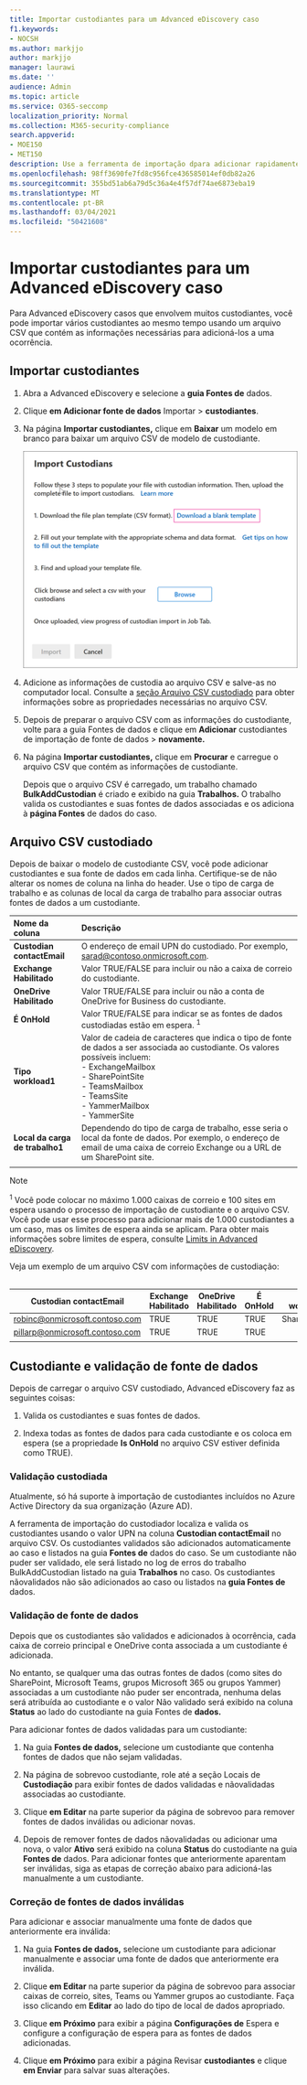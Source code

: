 ```yaml
---
title: Importar custodiantes para um Advanced eDiscovery caso
f1.keywords:
- NOCSH
ms.author: markjjo
author: markjjo
manager: laurawi
ms.date: ''
audience: Admin
ms.topic: article
ms.service: O365-seccomp
localization_priority: Normal
ms.collection: M365-security-compliance
search.appverid:
- MOE150
- MET150
description: Use a ferramenta de importação dpara adicionar rapidamente vários custodiantes e suas fontes de dados associadas a um caso em Advanced eDiscovery.
ms.openlocfilehash: 98ff3690fe7fd8c956fce436585014ef0db82a26
ms.sourcegitcommit: 355bd51ab6a79d5c36a4e4f57df74ae6873eba19
ms.translationtype: MT
ms.contentlocale: pt-BR
ms.lasthandoff: 03/04/2021
ms.locfileid: "50421608"
---
```

# <a name="import-custodians-to-an-advanced-ediscovery-case"></a>Importar custodiantes para um Advanced eDiscovery caso

Para Advanced eDiscovery casos que envolvem muitos custodiantes, você pode importar vários custodiantes ao mesmo tempo usando um arquivo CSV que contém as informações necessárias para adicioná-los a uma ocorrência.

## <a name="import-custodians"></a>Importar custodiantes

1. Abra a Advanced eDiscovery e selecione a **guia Fontes de** dados.

2. Clique **em Adicionar fonte de dados** Importar  >  **custodiantes**.

3. Na página **Importar custodiantes,** clique em **Baixar** um modelo em branco para baixar um arquivo CSV de modelo de custodiante.

   ![Baixar um modelo CSV da página De importação de custodiantes](../media/ImportCustodians1.png)

4. Adicione as informações de custodia ao arquivo CSV e salve-as no computador local. Consulte a [seção Arquivo CSV custodiado](#custodian-csv-file) para obter informações sobre as propriedades necessárias no arquivo CSV.

5. Depois de preparar o arquivo CSV com as informações  do custodiante, volte para a guia Fontes de dados e clique em **Adicionar** custodiantes de importação de fonte de dados  >  **novamente.**

6. Na página **Importar custodiantes,** clique em **Procurar** e carregue o arquivo CSV que contém as informações de custodiante.

   Depois que o arquivo CSV é carregado, um trabalho chamado **BulkAddCustodian** é criado e exibido na guia **Trabalhos.** O trabalho valida os custodiantes e suas fontes de dados associadas e os adiciona à **página Fontes** de dados do caso.

## <a name="custodian-csv-file"></a>Arquivo CSV custodiado

Depois de baixar o modelo de custodiante CSV, você pode adicionar custodiantes e sua fonte de dados em cada linha. Certifique-se de não alterar os nomes de coluna na linha do header. Use o tipo de carga de trabalho e as colunas de local da carga de trabalho para associar outras fontes de dados a um custodiante.

| Nome da coluna|Descrição|
|:------- |:------------------------------------------------------------|
|**Custodian contactEmail**     |O endereço de email UPN do custodiado. Por exemplo, sarad@contoso.onmicrosoft.com.           |
|**Exchange Habilitado** | Valor TRUE/FALSE para incluir ou não a caixa de correio do custodiante.      |
|**OneDrive Habilitado** | Valor TRUE/FALSE para incluir ou não a conta de OneDrive for Business do custodiante. |
|**É OnHold**        | Valor TRUE/FALSE para indicar se as fontes de dados custodiadas estão em espera. <sup>1</sup>     |
|**Tipo workload1**         |Valor de cadeia de caracteres que indica o tipo de fonte de dados a ser associada ao custodiante. Os valores possíveis incluem: <br/>- ExchangeMailbox<br/> - SharePointSite<br/>- TeamsMailbox<br/>- TeamsSite<br/> - YammerMailbox<br/>- YammerSite |
|**Local da carga de trabalho1**     | Dependendo do tipo de carga de trabalho, esse seria o local da fonte de dados. Por exemplo, o endereço de email de uma caixa de correio Exchange ou a URL de um SharePoint site. |
|||

> [!NOTE]
> <sup>1</sup> Você pode colocar no máximo 1.000 caixas de correio e 100 sites em espera usando o processo de importação de custodiante e o arquivo CSV. Você pode usar esse processo para adicionar mais de 1.000 custodiantes a um caso, mas os limites de espera ainda se aplicam. Para obter mais informações sobre limites de espera, consulte [Limits in Advanced eDiscovery](limits-ediscovery20.md#hold-limits).

Veja um exemplo de um arquivo CSV com informações de custodiação:<br/><br/>

|Custodian contactEmail      | Exchange Habilitado | OneDrive Habilitado | É OnHold | Tipo workload1 | Local da carga de trabalho1             |
| ----------------- | ---------------- | ---------------- | --------- | -------------- | ------------------------------ |
|robinc@onmicrosoft.contoso.com | TRUE             | TRUE             | TRUE      | SharePointSite | https://contoso.sharepoint.com |
|pillarp@onmicrosoft.contoso.com | TRUE             | TRUE             | TRUE      | |  |
||||||

## <a name="custodian-and-data-source-validation"></a>Custodiante e validação de fonte de dados

Depois de carregar o arquivo CSV custodiado, Advanced eDiscovery faz as seguintes coisas:

1. Valida os custodiantes e suas fontes de dados.

2. Indexa todas as fontes de dados para cada custodiante e os coloca em espera (se a propriedade **Is OnHold** no arquivo CSV estiver definida como TRUE).

### <a name="custodian-validation"></a>Validação custodiada

Atualmente, só há suporte à importação de custodiantes incluídos no Azure Active Directory da sua organização (Azure AD).

A ferramenta de importação do custodiador localiza e valida os custodiantes usando o valor UPN na coluna **Custodian contactEmail** no arquivo CSV. Os custodiantes validados são adicionados automaticamente ao caso e listados na guia **Fontes de** dados do caso. Se um custodiante não puder ser validado, ele será listado no log de erros do trabalho BulkAddCustodian listado na guia **Trabalhos** no caso. Os custodiantes nãovalidados não são adicionados ao caso ou listados na **guia Fontes de** dados.

### <a name="data-source-validation"></a>Validação de fonte de dados

Depois que os custodiantes são validados e adicionados à ocorrência, cada caixa de correio principal e OneDrive conta associada a um custodiante é adicionada.

No entanto, se qualquer uma das outras fontes de dados (como sites do SharePoint, Microsoft Teams, grupos Microsoft 365 ou grupos Yammer) associadas a um custodiante não puder ser  encontrada, nenhuma delas será atribuída ao custodiante e o valor Não validado será exibido na coluna **Status** ao lado do custodiante na guia Fontes de **dados.**

Para adicionar fontes de dados validadas para um custodiante:

1. Na guia **Fontes de dados,** selecione um custodiante que contenha fontes de dados que não sejam validadas.

2. Na página de sobrevoo custodiante, role até a seção Locais de **Custodiação** para exibir fontes de dados validadas e nãovalidadas associadas ao custodiante.

3. Clique **em Editar** na parte superior da página de sobrevoo para remover fontes de dados inválidas ou adicionar novas.

4. Depois de remover fontes de dados nãovalidadas ou adicionar uma nova, o valor **Ativo** será exibido na coluna **Status** do custodiante na guia **Fontes de** dados. Para adicionar fontes que anteriormente aparentam ser inválidas, siga as etapas de correção abaixo para adicioná-las manualmente a um custodiante.

### <a name="remediating-invalid-data-sources"></a>Correção de fontes de dados inválidas

Para adicionar e associar manualmente uma fonte de dados que anteriormente era inválida:

1. Na guia **Fontes de dados,** selecione um custodiante para adicionar manualmente e associar uma fonte de dados que anteriormente era inválida.

2. Clique **em Editar** na parte superior da página de sobrevoo para associar caixas de correio, sites, Teams ou Yammer grupos ao custodiante. Faça isso clicando em **Editar** ao lado do tipo de local de dados apropriado.

3. Clique **em Próximo** para exibir a página **Configurações de** Espera e configure a configuração de espera para as fontes de dados adicionadas.

4. Clique **em Próximo** para exibir a página Revisar **custodiantes** e clique **em Enviar** para salvar suas alterações.
